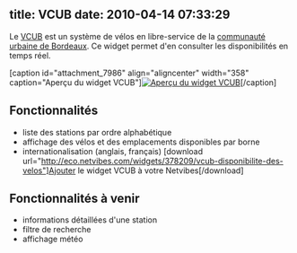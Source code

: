 title: VCUB
date: 2010-04-14 07:33:29
---

Le [VCUB](http://vcub.fr/) est un système de vélos en libre-service de la [communauté urbaine de Bordeaux](http://lacub.fr/). Ce widget permet d'en consulter les disponibilités en temps réel.

<!--more-->

[caption id="attachment_7986" align="aligncenter" width="358" caption="Aperçu du widget VCUB"][![](https://oncletom.io/images/2010/04/uwa-vcub.png "Aperçu du widget VCUB")](https://oncletom.io/images/2010/04/uwa-vcub.png)[/caption]

## Fonctionnalités

*   liste des stations par ordre alphabétique
*   affichage des vélos et des emplacements disponibles par borne
*   internationalisation (anglais, français)
[download url="http://eco.netvibes.com/widgets/378209/vcub-disponibilite-des-velos"]Ajouter le widget VCUB à votre Netvibes[/download]

## Fonctionnalités à venir

*   informations détaillées d'une station
*   filtre de recherche
*   affichage météo